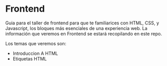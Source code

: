 # Frontend
Guia para el taller de frontend para que te familiarices con HTML, CSS, y Javascript, los bloques más esenciales de una experiencia web.
La información que veremos en Frontend se estará recopilando en este repo.

Los temas que veremos son:
* Introduccion A HTML 
* Etiquetas HTML
